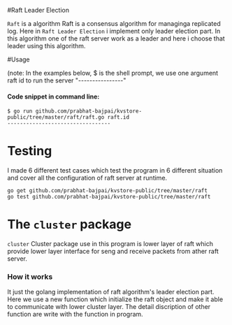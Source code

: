 #Raft Leader Election

`Raft` is a algorithm Raft is a consensus algorithm for managinga replicated log. Here in `Raft Leader Election` i implement only leader election part. In this algorithm one of the raft server work as a leader and here i choose that leader using this algorithm.

#Usage

(note: In the examples below, $ is the shell prompt, we use one argument raft id to run the server "----------------"
#### Code snippet in command line:
```
$ go run github.com/prabhat-bajpai/kvstore-public/tree/master/raft/raft.go raft.id
---------------------------------

```

# Testing

I made 6 different test cases which test the program in 6 different situation and cover all the configuration of raft server at runtime. 

```
go get github.com/prabhat-bajpai/kvstore-public/tree/master/raft
go test github.com/prabhat-bajpai/kvstore-public/tree/master/raft
```

# The `cluster` package

`cluster` Cluster package use in this program is lower layer of raft which provide lower layer interface for seng and receive packets from ather raft server.

### How it works

It just the golang implementation of raft algorithm's leader election part. Here we use a new function which initialize the raft object and make it able to communicate with lower cluster layer.
	The detail discription of other function are write with the function in program.
